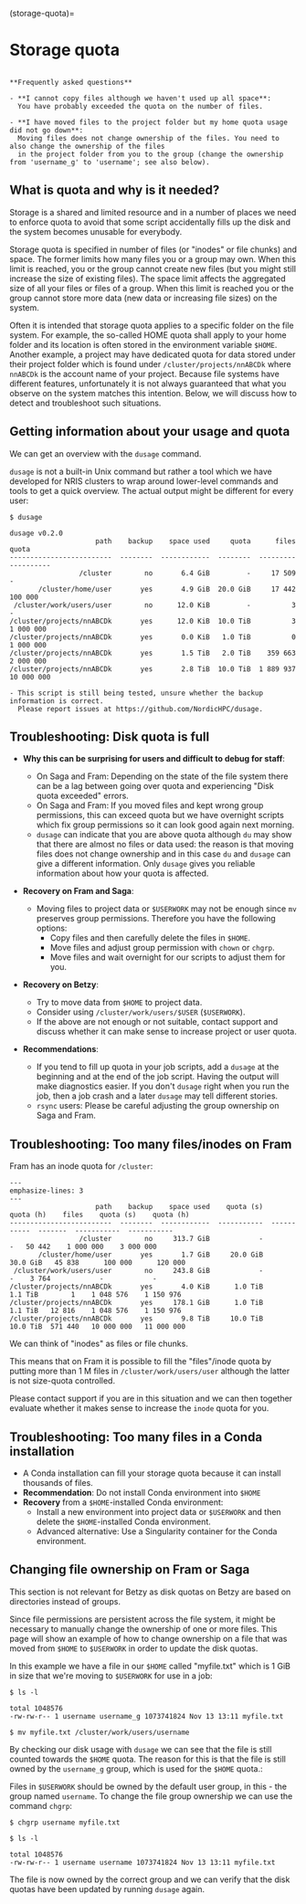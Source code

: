(storage-quota)=

# Storage quota

```{contents} Table of Contents
```

```{warning}
**Frequently asked questions**

- **I cannot copy files although we haven't used up all space**:
  You have probably exceeded the quota on the number of files.

- **I have moved files to the project folder but my home quota usage did not go down**:
  Moving files does not change ownership of the files. You need to also change the ownership of the files
  in the project folder from you to the group (change the ownership from 'username_g' to 'username'; see also below).
```


## What is quota and why is it needed?

Storage is a shared and limited resource and in a number of places we need to
enforce quota to avoid that some script accidentally fills up the disk and the
system becomes unusable for everybody.

Storage quota is specified in number of files (or "inodes" or file chunks) and
space. The former limits how many files you or a group may own. When this limit
is reached, you or the group cannot create new files (but you might still
increase the size of existing files). The space limit affects the aggregated
size of all your files or files of a group. When this limit is reached you or
the group cannot store more data (new data or increasing file sizes) on the
system.

Often it is intended that storage quota applies to a specific folder on the
file system. For example, the so-called HOME quota shall apply to your home
folder and its location is often stored in the environment variable `$HOME`.
Another example, a project may have dedicated quota for data stored under their
project folder which is found under `/cluster/projects/nnABCDk` where `nnABCDk`
is the account name of your project. Because file systems have different
features, unfortunately it is not always guaranteed that what you observe on
the system matches this intention. Below, we will discuss how to detect and
troubleshoot such situations.


## Getting information about your usage and quota

We can get an overview with the `dusage` command.

`dusage` is not a built-in Unix command but rather a tool which we have
developed for NRIS clusters to wrap around lower-level commands and tools to
get a quick overview. The actual output might be different for every user:
```console
$ dusage

dusage v0.2.0
                     path    backup    space used     quota      files       quota
-------------------------  --------  ------------  --------  ---------  ----------
                 /cluster        no       6.4 GiB         -     17 509           -
       /cluster/home/user       yes       4.9 GiB  20.0 GiB     17 442     100 000
 /cluster/work/users/user        no      12.0 KiB         -          3           -
/cluster/projects/nnABCDk       yes      12.0 KiB  10.0 TiB          3   1 000 000
/cluster/projects/nnABCDk       yes       0.0 KiB   1.0 TiB          0   1 000 000
/cluster/projects/nnABCDk       yes       1.5 TiB   2.0 TiB    359 663   2 000 000
/cluster/projects/nnABCDk       yes       2.8 TiB  10.0 TiB  1 889 937  10 000 000

- This script is still being tested, unsure whether the backup information is correct.
  Please report issues at https://github.com/NordicHPC/dusage.
```


## Troubleshooting: Disk quota is full

- **Why this can be surprising for users and difficult to debug for staff**:
  - On Saga and Fram: Depending on the state of the file system there can be a
    lag between going over quota and experiencing "Disk quota exceeded" errors.
  - On Saga and Fram: If you moved files and kept wrong group permissions, this
    can exceed quota but we have overnight scripts which fix group permissions
    so it can look good again next morning.
  - `dusage` can indicate that you are above quota although `du` may show that
    there are almost no files or data used: the reason is that moving files
    does not change ownership and in this case `du` and `dusage` can give a different
    information. Only `dusage` gives you reliable information about how your
    quota is affected.

- **Recovery on Fram and Saga**:
  - Moving files to project data or `$USERWORK` may not be enough since `mv`
    preserves group permissions. Therefore you have the following options:
    - Copy files and then carefully delete the files in `$HOME`.
    - Move files and adjust group permission with `chown` or `chgrp`.
    - Move files and wait overnight for our scripts to adjust them for you.

- **Recovery on Betzy**:
  - Try to move data from `$HOME` to project data.
  - Consider using `/cluster/work/users/$USER` (`$USERWORK`).
  - If the above are not enough or not suitable, contact support and discuss
    whether it can make sense to increase project or user quota.

- **Recommendations**:
  - If you tend to fill up quota in your job scripts, add a `dusage` at the
    beginning and at the end of the job script. Having the output will make
    diagnostics easier. If you don't `dusage` right when you run the job, then
    a job crash and a later `dusage` may tell different stories.
  - `rsync` users: Please be careful adjusting the group ownership on Saga and
    Fram.


## Troubleshooting: Too many files/inodes on Fram

Fram has an inode quota for `/cluster`:
```{code-block}
---
emphasize-lines: 3
---
                     path    backup    space used    quota (s)    quota (h)    files    quota (s)    quota (h)
-------------------------  --------  ------------  -----------  -----------  -------  -----------  -----------
                 /cluster        no     313.7 GiB            -            -   50 442    1 000 000    3 000 000
       /cluster/home/user       yes       1.7 GiB     20.0 GiB     30.0 GiB   45 838      100 000      120 000
 /cluster/work/users/user        no     243.8 GiB            -            -    3 764            -            -
/cluster/projects/nnABCDk       yes       4.0 KiB      1.0 TiB      1.1 TiB        1    1 048 576    1 150 976
/cluster/projects/nnABCDk       yes     178.1 GiB      1.0 TiB      1.1 TiB   12 816    1 048 576    1 150 976
/cluster/projects/nnABCDk       yes       9.8 TiB     10.0 TiB     10.0 TiB  571 440   10 000 000   11 000 000
```

We can think of "inodes" as files or file chunks.

This means that on Fram it is possible to fill the "files"/inode quota by
putting more than 1 M files in `/cluster/work/users/user` although the latter
is not size-quota controlled.

Please contact support if you are in this situation and we can then together evaluate
whether it makes sense to increase the `inode` quota for you.


## Troubleshooting: Too many files in a Conda installation

- A Conda installation can fill your storage quota because it can install
  thousands of files.
- **Recommendation**: Do not install Conda environment into `$HOME`
- **Recovery** from a `$HOME`-installed Conda environment:
  - Install a new environment into project data or `$USERWORK` and then delete
    the `$HOME`-installed Conda environment.
  - Advanced alternative: Use a Singularity container for the Conda environment.


## Changing file ownership on Fram or Saga

This section is not relevant for Betzy as disk quotas on Betzy are based on
directories instead of groups.

Since file permissions are persistent across the file system, it might be
necessary to manually change the ownership of one or more files.  This page
will show an example of how to change ownership on a file that was moved from
`$HOME` to `$USERWORK` in order to update the disk quotas.

In this example we have a file in our `$HOME` called "myfile.txt" which is 1
GiB in size that we're moving to `$USERWORK` for use in a job:

```console
$ ls -l

total 1048576
-rw-rw-r-- 1 username username_g 1073741824 Nov 13 13:11 myfile.txt
```

```console
$ mv myfile.txt /cluster/work/users/username
```

By checking our disk usage with `dusage` we can see that the file is still
counted towards the `$HOME` quota. The reason for this is that the file is
still owned by the `username_g` group, which is used for the `$HOME` quota.:

Files in `$USERWORK` should be owned by the default user group, in this - the
group named `username`.  To change the file group ownership we can use the
command `chgrp`:
```console
$ chgrp username myfile.txt
```

```console
$ ls -l

total 1048576
-rw-rw-r-- 1 username username 1073741824 Nov 13 13:11 myfile.txt
```

The file is now owned by the correct group and we can verify that the disk
quotas have been updated by running `dusage` again.
